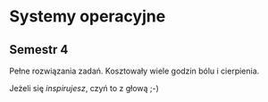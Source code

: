 # Systemy operacyjne
## Semestr 4
Pełne rozwiązania zadań. Kosztowały wiele godzin bólu i cierpienia. 

Jeżeli się *inspirujesz*, czyń to z głową ;-)
